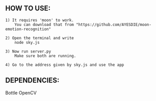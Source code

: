 
## HOW TO USE:

	1) It requires 'moon' to work.
		You can download that from "https://github.com/AYESDIE/moon-emotion-recognition"

	2) Open the terminal and write
		node sky.js

	3) Now run server.py
		Make sure both are running.

	4) Go to the address given by sky.js and use the app



## DEPENDENCIES:

Bottle
OpenCV


